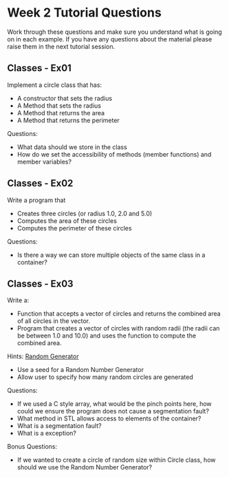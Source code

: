 Week 2 Tutorial Questions
=========================
Work through these questions and make sure you understand what is going on in each example. If you have any questions about the material please raise them in the next tutorial session.

Classes - Ex01
--------------------
Implement a circle class that has:
* A constructor that sets the radius
* A Method that sets the radius
* A Method that returns the area
* A Method that returns the perimeter

Questions:
* What data should we store in the class
* How do we set the accessibility of methods (member functions) and member variables?

Classes - Ex02
--------------------
Write a program that 
* Creates three circles (or radius 1.0, 2.0 and 5.0)
* Computes the area of these circles
* Computes the perimeter of these circles

Questions:
* Is there a way we can store multiple objects of the same class in a container?

Classes - Ex03
------------------
Write a: 
* Function that accepts a vector of circles and returns the combined area of all circles in the vector.
* Program that creates a vector of circles with random radii (the radii can be between 1.0 and 10.0) and uses the function to compute the combined area.

Hints:
[Random Generator](http://www.cplusplus.com/reference/random/uniform_real_distribution/)
* Use a seed for a Random Number Generator 
* Allow user to specify how many random circles are generated

Questions:
* If we used a C style array, what would be the pinch points here, how could we ensure the program does not cause a segmentation fault?
* What method in STL allows access to elements of the container?
* What is a segmentation fault?
* What is a exception?

Bonus Questions:
* If we wanted to create a circle of random size within Circle class, how should we use the Random Number Generator?






